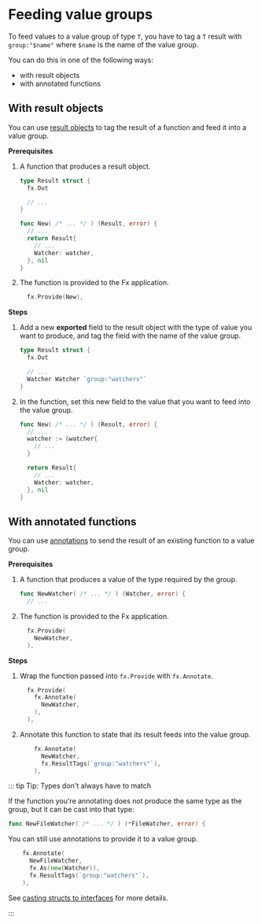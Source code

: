 # Feeding value groups

To feed values to a value group of type `T`,
you have to tag a `T` result with `group:"$name"`
where `$name` is the name of the value group.

You can do this in one of the following ways:

- with result objects
- with annotated functions

## With result objects

You can use [result objects](../result-objects.md)
to tag the result of a function and feed it into a value group.

**Prerequisites**

1. A function that produces a result object.

   ```go mdox-exec='region ex/value-groups/feed/result.go result-init new-init'
   type Result struct {
     fx.Out

     // ...
   }

   func New( /* ... */ ) (Result, error) {
     // ...
     return Result{
       // ...
       Watcher: watcher,
     }, nil
   }
   ```

2. The function is provided to the Fx application.

   ```go mdox-exec='region ex/value-groups/feed/result.go provide'
     fx.Provide(New),
   ```

**Steps**

1. Add a new **exported** field to the result object
   with the type of value you want to produce,
   and tag the field with the name of the value group.

   ```go mdox-exec='region ex/value-groups/feed/result.go result-tagged'
   type Result struct {
     fx.Out

     // ...
     Watcher Watcher `group:"watchers"`
   }
   ```

2. In the function, set this new field to the value
   that you want to feed into the value group.

   ```go mdox-exec='region ex/value-groups/feed/result.go new-watcher'
   func New( /* ... */ ) (Result, error) {
     // ...
     watcher := &watcher{
       // ...
     }

     return Result{
       // ...
       Watcher: watcher,
     }, nil
   }
   ```

## With annotated functions

You can use [annotations](../annotate.md)
to send the result of an existing function to a value group.

**Prerequisites**

1. A function that produces a value of the type required by the group.

   ```go mdox-exec='region ex/value-groups/feed/annotate.go new-init'
   func NewWatcher( /* ... */ ) (Watcher, error) {
     // ...
   ```

2. The function is provided to the Fx application.

   ```go mdox-exec='region ex/value-groups/feed/annotate.go provide-init'
     fx.Provide(
       NewWatcher,
     ),
   ```

**Steps**

1. Wrap the function passed into `fx.Provide` with `fx.Annotate`.

   ```go mdox-exec='region ex/value-groups/feed/annotate.go provide-wrap'
     fx.Provide(
       fx.Annotate(
         NewWatcher,
       ),
     ),
   ```

2. Annotate this function to state that its result feeds into the value group.

   ```go mdox-exec='region ex/value-groups/feed/annotate.go provide-annotate'
       fx.Annotate(
         NewWatcher,
         fx.ResultTags(`group:"watchers"`),
       ),
   ```

::: tip Tip: Types don't always have to match

If the function you're annotating does not produce the same type as the group,
but it can be cast into that type:

```go mdox-exec='region ex/value-groups/feed/annotate.go new-fw-init'
func NewFileWatcher( /* ... */ ) (*FileWatcher, error) {
```

You can still use annotations to provide it to a value group.

```go mdox-exec='region ex/value-groups/feed/annotate.go annotate-fw'
    fx.Annotate(
      NewFileWatcher,
      fx.As(new(Watcher)),
      fx.ResultTags(`group:"watchers"`),
    ),
```

See [casting structs to interfaces](../annotate.md#casting-structs-to-interfaces)
for more details.

:::
